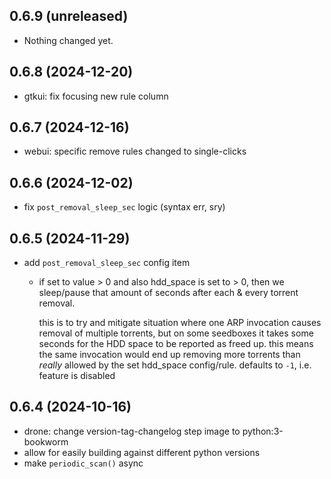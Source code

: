 ## 0.6.9 (unreleased)


- Nothing changed yet.


## 0.6.8 (2024-12-20)

- gtkui: fix focusing new rule column


## 0.6.7 (2024-12-16)

- webui: specific remove rules changed to single-clicks


## 0.6.6 (2024-12-02)

- fix `post_removal_sleep_sec` logic (syntax err, sry)


## 0.6.5 (2024-11-29)

- add `post_removal_sleep_sec` config item
    
    - if set to value > 0 and also hdd_space is set to > 0, then we
      sleep/pause that amount of seconds after each & every torrent removal.
  
      this is to try and mitigate situation where one ARP invocation causes
      removal of multiple torrents, but on some seedboxes it takes some
      seconds for the HDD space to be reported as freed up. this means the
      same invocation would end up removing more torrents than _really_
      allowed by the set hdd_space config/rule.
      defaults to `-1`, i.e. feature is disabled

## 0.6.4 (2024-10-16)

- drone: change version-tag-changelog step image to python:3-bookworm
- allow for easily building against different python versions
- make `periodic_scan()` async

